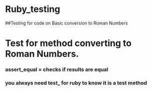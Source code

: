 # Ruby_testing
##Testing for code on Basic conversion to Roman Numbers 

# Test for method converting to Roman Numbers. 

### assert_equal = checks if results are equal
### you always need test_ for ruby to know it is a test method
